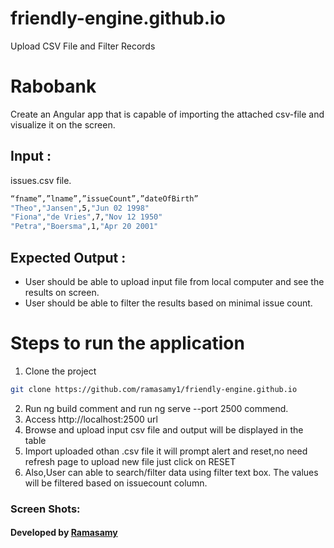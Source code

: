 # friendly-engine.github.io
Upload CSV File and Filter Records

# Rabobank
Create an Angular app that is capable of importing the attached csv-file and visualize it on the screen.

## Input : 
issues.csv file.
```bash
“fname”,”lname”,”issueCount”,”dateOfBirth”
"Theo","Jansen",5,"Jun 02 1998"
"Fiona","de Vries",7,"Nov 12 1950"
"Petra","Boersma",1,"Apr 20 2001"
```

## Expected Output :
* User should be able to upload input file from local computer and see the results on screen.
* User should be able to filter the results based on minimal issue count.

# Steps to run the application
1.	Clone the project
```bash
git clone https://github.com/ramasamy1/friendly-engine.github.io
```

2.	Run ng build comment and run ng serve --port 2500 commend.
3.	Access http://localhost:2500 url
4.	Browse and upload input csv file and output will be displayed in the table
5.  Import uploaded othan .csv file it will prompt alert and reset,no need refresh page to upload new file just click on RESET  
6.	Also,User can able to search/filter data using filter text box. The values will be filtered based on issuecount column.

### Screen Shots:




#### Developed by [Ramasamy](https://github.com/ramasamy1)

